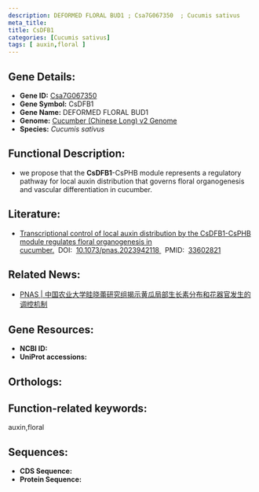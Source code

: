 ```yaml
---
description: DEFORMED FLORAL BUD1 ; Csa7G067350  ; Cucumis sativus
meta_title:
title: CsDFB1
categories: [Cucumis sativus]
tags: [ auxin,floral ]
---
```


## Gene Details:
- **Gene ID:**	[Csa7G067350 ]()
- **Gene Symbol:** CsDFB1
- **Gene Name:** DEFORMED FLORAL BUD1
- **Genome:** [Cucumber (Chinese Long) v2 Genome]()
- **Species:** *Cucumis sativus*

## Functional Description:
   - we propose that the **CsDFB1**-CsPHB module represents a regulatory pathway for local auxin distribution that governs floral organogenesis and vascular differentiation in cucumber.

## Literature:
   - [Transcriptional control of local auxin distribution by the CsDFB1-CsPHB module regulates floral organogenesis in cucumber.]( https://www.pnas.org/doi/full/10.1073/pnas.2023942118#supplementary-materials)&nbsp;&nbsp;DOI:&nbsp;&nbsp;[10.1073/pnas.2023942118 ](https://www.pnas.org/doi/full/10.1073/pnas.2023942118#supplementary-materials)&nbsp;&nbsp;PMID:&nbsp;&nbsp;[33602821](https://pubmed.ncbi.nlm.nih.gov/33602821/)

## Related News:
   - [PNAS | 中国农业大学眭晓蕾研究组揭示黄瓜局部生长素分布和花器官发生的调控机制](https://mp.weixin.qq.com/s?__biz=Mzg3MDEwNDEyMg==&mid=2247505475&idx=3&sn=a766ef86c8ccaa279d2982edd218393e&chksm=ce907b16f9e7f2000d419c7aa72581b891964c101decf09982c5678c983b922b514192c83c89&scene=27#wechat_redirect)

## Gene Resources:
- **NCBI ID:** [](https://www.ncbi.nlm.nih.gov/gene/?term=)
- **UniProt accessions:** [](https://www.uniprot.org/uniprotkb//entry)

## Orthologs:


## Function-related keywords:
auxin,floral

## Sequences:
- **CDS Sequence:**
- **Protein Sequence:**
